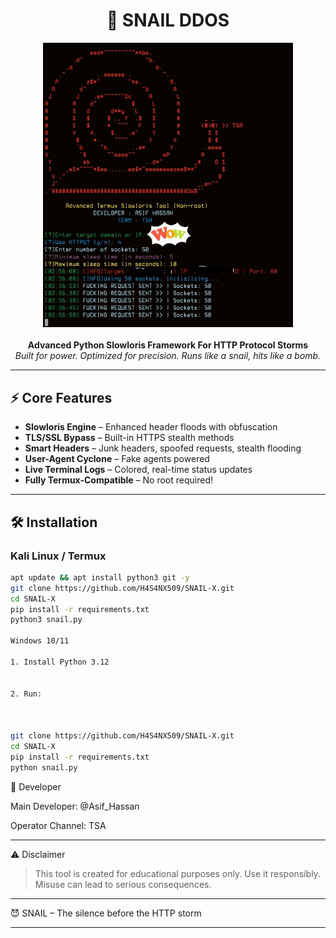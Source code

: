 
<h1 align="center">🦠 SNAIL DDOS</h1>
<p align="center">
  <img src="https://github.com/H4S4NX509/SNAIL-X/blob/main/Screenshot_20250421-025654_1.png" width="400"/><br><br>
  <b>Advanced Python Slowloris Framework For HTTP Protocol Storms</b><br>
  <i>Built for power. Optimized for precision. Runs like a snail, hits like a bomb.</i>
</p>

---

## ⚡ Core Features

- **Slowloris Engine** – Enhanced header floods with obfuscation
- **TLS/SSL Bypass** – Built-in HTTPS stealth methods
- **Smart Headers** – Junk headers, spoofed requests, stealth flooding
- **User-Agent Cyclone** – Fake agents powered
- **Live Terminal Logs** – Colored, real-time status updates
- **Fully Termux-Compatible** – No root required!

---

## 🛠️ Installation

### Kali Linux / Termux
```bash
apt update && apt install python3 git -y
git clone https://github.com/H4S4NX509/SNAIL-X.git
cd SNAIL-X
pip install -r requirements.txt
python3 snail.py

Windows 10/11

1. Install Python 3.12


2. Run:



git clone https://github.com/H4S4NX509/SNAIL-X.git
cd SNAIL-X
pip install -r requirements.txt
python snail.py
```

🧠 Developer

Main Developer: @Asif_Hassan

Operator Channel: TSA



---

⚠️ Disclaimer

> This tool is created for educational purposes only. Use it responsibly.
Misuse can lead to serious consequences.




---

😈 SNAIL – The silence before the HTTP storm

---
